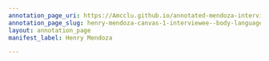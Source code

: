 ```yaml
---
annotation_page_uri: https://Amcclu.github.io/annotated-mendoza-interview/annotations/henry-mendoza-canvas-1-interviewee--body-language--eye-contact---forthcomingness.json
annotation_page_slug: henry-mendoza-canvas-1-interviewee--body-language--eye-contact---forthcomingness
layout: annotation_page
manifest_label: Henry Mendoza

---
```

